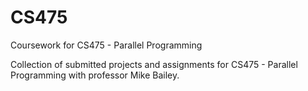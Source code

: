 # CS475
Coursework for CS475 - Parallel Programming

Collection of submitted projects and assignments for CS475 - Parallel Programming with professor Mike Bailey.
